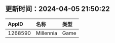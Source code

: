 ## 更新时间：2024-04-05 21:50:22
| AppID | 名称 | 类型  |
| :-------------------- | :----------------------------- | :----------- |
| 1268590 | Millennia| Game |
